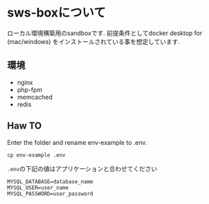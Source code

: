 # sws-boxについて
ローカル環境構築用のsandboxです.
前提条件としてdocker desktop for (mac/windows) をインストールされている事を想定しています.

## 環境
- nginx
- php-fpm
- memcached
- redis

## Haw TO
Enter the folder and rename env-example to .env.

```
cp env-example .env
```

`.env`の下記の値はアプリケーションと合わせてください

```
MYSQL_DATABASE=database_name
MYSQL_USER=user_name
MYSQL_PASSWORD=user_password
```
